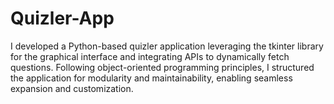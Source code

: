 # Quizler-App
I developed a Python-based quizler application leveraging the tkinter library for the graphical interface and integrating APIs to dynamically fetch questions. Following object-oriented programming principles, I structured the application for modularity and maintainability, enabling seamless expansion and customization. 

